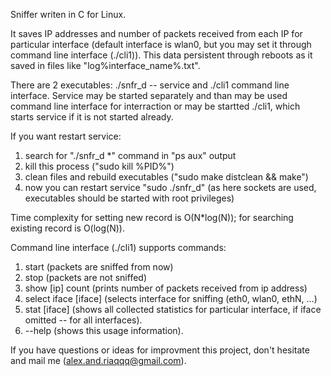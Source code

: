 Sniffer writen in C for Linux.
	
It saves IP addresses and number of packets received from each IP for particular interface (default interface is wlan0, but
you may set it through command line interface (./cli1)). This data persistent through reboots as it saved in files like 
"log%interface_name%.txt".

There are 2 executables: ./snfr_d -- service and ./cli1 command line interface. Service may be started separately and than
may be used command line interface for interraction or may be startted ./cli1, which starts service if it is not started
already.

If you want restart service:
	
1. search for "./snfr_d \*" command in "ps aux" output
2. kill this process ("sudo kill %PID%")
3. clean files and rebuild executables ("sudo make distclean && make")
4. now you can restart service "sudo ./snfr_d" (as here sockets are used, executables should be started with root 
    privileges)

Time complexity for setting new record is O(N\*log(N)); for searching existing record is O(log(N)).
	
Command line interface (./cli1) supports commands:
	
1. start (packets are sniffed from now)
2. stop (packets are not sniffed)
3. show [ip] count (prints number of packets received from ip address)
4. select iface [iface] (selects interface for sniffing (eth0, wlan0, ethN, ...)
5. stat [iface] (shows all collected statistics for particular interface, if iface omitted -- for all interfaces).
6. --help (shows this usage information).

If you have questions or ideas for improvment this project, don't hesitate and mail me (alex.and.riaqqq@gmail.com).
